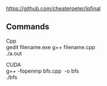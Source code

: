 https://github.com/cheaterpeter/lpfinal

## Commands

Cpp </br>
gedit filename.exe
g++ filename.cpp </br>
./a.out


CUDA </br>
g++ -fopenmp bfs.cpp  -o bfs </br>
./bfs
